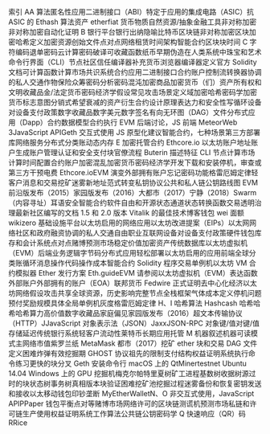 索引 AA 算法匿名性应用二进制接口（ABI）特定于应用的集成电路（ASIC）抗 ASIC 的 Ethash 算法资产 etherfiat 货币物质自然资源/抽象金融工具非对称加密非对称加密自动化证明 B 银行平台银行出纳隐喻比特币区块链非对称加密区块加密哈希定义加密资源创始文件点对点网络租赁时间架构智能合约区块块时间 C 字符编码退单密码云计算密码破译可收藏函数纸币早期伪造在人类系统中珠宝和艺术命令行界面（CLI）节点社区信任编译器补充货币浏览器编译器定义官方 Solidity 文档可计算函数计算市场共识系统合约应用二进制接口合约账户控制流转换器协调的私人交通作物保险众筹密码分析密码混沌加密商品加密货币（们）资产所有权和文明收藏品金/法定货币密码经济学假设常见攻击场景定义域加密哈希密码学加密货币标志意图分销式希望衰减的资产衍生合约设计原理表达力和安全性写循环设备对设备支付政策数字收藏品数字美元数字签名有向无环图（DAG）文件分布式应用（Dapp）合约数据模型合约执行 EVM 后端讨论，JS 前端 MeteorWeb 3JavaScript APIGeth 交互式使用 JS 原型化建议智能合约，七种场景第三方部署库网络服务分布式分类账动态内存 E 加密托管合约 Ethcore.io 以太坊账户地址账户生成账户管理认证和安全支付块官僚流程 Buterin 描述特征 CLI 节点计算市场计算时间配置合约账户加密混乱加密货币密码经济学开发下载和安装停机，审查或第三方干预电费 Ethcore.ioEVM 演变外部拥有账户忘记密码功能格雷厄姆定律轻客户消息和交易挖矿迷雾新地址范式转变私钥协议公共和私人链公钥路线图 EVM 前沿版发布（2015）家园版发布（2016）大都市（2017）宁静（2018）Swarm（内容寻址）耳语安全智能合约软件自由和开源状态通道状态转换函数交易透明治理最新社区编写的文档 1.5 和 2.0 版本 Vitalik 的最佳技术博客钱包 wei 面额 wikizero 基础设施平台以太坊启用的网络应用以太坊改进提案（EIPs）以太网网络社区和政府融资协调的私人交通自由职业互联网设备对设备支付政策硬件钱包库存和会计系统点对点赌博预测市场稳定价值加密资产传统数据库以太坊虚拟机（EVM）后端业务逻辑字节码分布式应用轻松部署以太坊启用的应用前端全球分类账循环消息操作代码操作成本智能合约 Solidity 程序交易单例机以太坊 VM 合约模拟器 Ether 发行方案 Eth.guideEVM 请参阅以太坊虚拟机（EVM）表达函数外部账户外部拥有的账户（EOA）联邦货币 Fedwire 正式证明去中心化经济以太坊网络假设攻击共享全球资源，历史影响完整节点全栈框架气体成本定义停机问题预付奖励规模具体全局单例机灰度格雷厄姆定律 H、I 哈希算法 Hashcash 哈希哈希哈希算力高价值数字收藏品家庭偏见家园版发布（2016）超文本传输协议（HTTP）JJavaScript 对象表示法（JSON）JaxxJSON-RPC 对象键/值对键/值存储延迟传统银行系统轻客户流动性莱特币长期应用托管 M 机器叙述机器可读模式主网络市值紫罗兰纸 MetaMask 都市（2017）挖矿 ether 块和交易 DAG 文件定义困难炸弹有效挖掘期 GHOST 协议祖先的限制支付结构权益证明系统执行命令练习更快的块分叉 Geth 安装命令行 macOS 上的 QtMinertestnet Ubuntu 14.04 Windows 上的 GPU 挖掘机梅克尔帕特里夏树矿工进程基数树收据树源过时的块状态树事务树真相版本块验证困难挖矿池挖掘过程迷雾备份和恢复密钥发送和接收以太移动钱包印钞垄断 MyEtherWalletN、O 非交互式使用，JavaScript APIPPaper 钱包平衡点对等赌博市场网络许可的区块链测谎机预测市场私链和许可链生产使用权益证明系统工作算法公共链公钥密码学 Q 快速响应（QR）码 RRice
